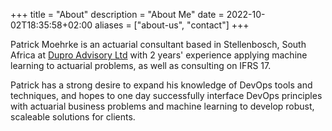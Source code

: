 +++
title = "About"
description = "About Me"
date = 2022-10-02T18:35:58+02:00
aliases = ["about-us", "contact"]
+++

Patrick Moehrke is an actuarial consultant based in Stellenbosch, South Africa at [Dupro Advisory Ltd](https://dupro.co.uk) with 2 years' experience applying machine learning to actuarial problems, as well as consulting on IFRS 17.

Patrick has a strong desire to expand his knowledge of DevOps tools and techniques, and hopes to one day successfully interface DevOps principles with actuarial business problems and machine learning to develop robust, scaleable solutions for clients.


